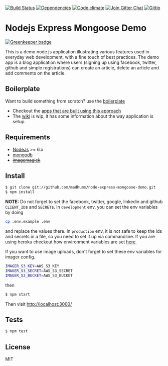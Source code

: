 
[![Build Status](https://img.shields.io/travis/madhums/node-express-mongoose-demo.svg?style=flat)](https://travis-ci.org/madhums/node-express-mongoose-demo)
[![Dependencies](https://img.shields.io/david/madhums/node-express-mongoose-demo.svg?style=flat)](https://david-dm.org/madhums/node-express-mongoose-demo)
[![Code climate](http://img.shields.io/codeclimate/github/madhums/node-express-mongoose-demo.svg?style=flat)](https://codeclimate.com/github/madhums/node-express-mongoose-demo)
[![Join Gitter Chat](https://img.shields.io/badge/gitter-join%20chat%20%E2%86%92-brightgreen.svg?style=flat)](https://gitter.im/madhums/node-express-mongoose-demo?utm_source=badge&utm_medium=badge&utm_campaign=pr-badge&utm_content=badge)
[![Gittip](https://img.shields.io/gratipay/madhums.svg?style=flat)](https://www.gratipay.com/madhums/)

# Nodejs Express Mongoose Demo

[![Greenkeeper badge](https://badges.greenkeeper.io/madhums/node-express-mongoose-demo.svg)](https://greenkeeper.io/)

This is a demo node.js application illustrating various features used in everyday web development, with a fine touch of best practices. The demo app is a blog application where users (signing up using facebook, twitter, github and simple registrations) can create an article, delete an article and add comments on the article.

## Boilerplate

Want to build something from scratch? use the [boilerplate](https://github.com/madhums/node-express-mongoose)

* Checkout the [apps that are built using this approach](https://github.com/madhums/node-express-mongoose/wiki/Apps-built-using-this-approach)
* The [wiki](https://github.com/madhums/node-express-mongoose/wiki) is wip, it has some information about the way application is setup.

## Requirements

* [NodeJs](http://nodejs.org) >= 6.x 
* [mongodb](http://mongodb.org)
* ~~[imagemagick](http://www.imagemagick.org/script/index.php)~~

## Install

```sh
$ git clone git://github.com/madhums/node-express-mongoose-demo.git
$ npm install
```

**NOTE:** Do not forget to set the facebook, twitter, google, linkedin and github `CLIENT_ID`s and `SECRET`s. In `development` env, you can set the env variables by doing

```sh
cp .env.example .env
```

and replace the values there. In `production` env, it is not safe to keep the ids and secrets in a file, so you need to set it up via commandline. If you are using heroku checkout how environment variables are set [here](https://devcenter.heroku.com/articles/config-vars).

If you want to use image uploads, don't forget to set these env variables for
imager config.

```sh
IMAGER_S3_KEY=AWS_S3_KEY
IMAGER_S3_SECRET=AWS_S3_SECRET
IMAGER_S3_BUCKET=AWS_S3_BUCKET
```

then

```sh
$ npm start
```

Then visit [http://localhost:3000/](http://localhost:3000/)

## Tests

```sh
$ npm test
```

## License

MIT
